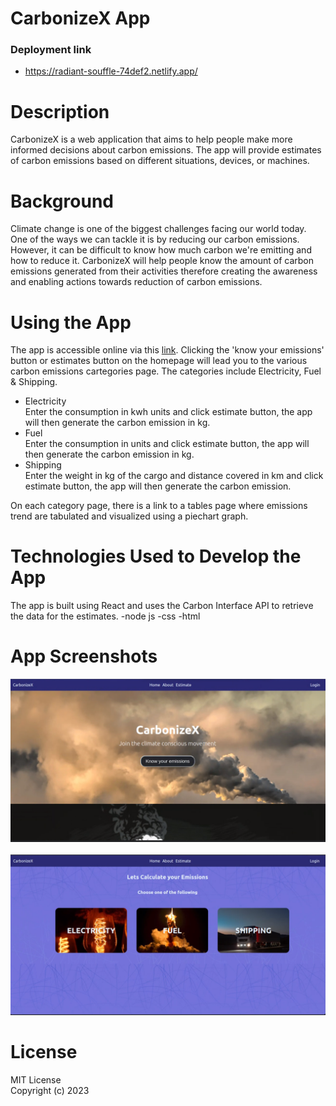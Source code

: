 # CarbonizeX App



### Deployment link

- https://radiant-souffle-74def2.netlify.app/
  

# Description
CarbonizeX is a web application that aims to help people make more informed decisions about carbon emissions. The app will provide estimates of carbon emissions based on different situations, devices, or machines.

# Background
Climate change is one of the biggest challenges facing our world today. One of the ways we can tackle it is by reducing our carbon emissions. However, it can be difficult to know how much carbon we're emitting and how to reduce it. CarbonizeX will help people know the amount of carbon emissions generated from their activities therefore creating the awareness and enabling actions towards reduction of carbon emissions.

# Using the App
The app is accessible online via this [link](https://radiant-souffle-74def2.netlify.app/). Clicking the 'know your emissions' button or estimates button on the homepage will lead you to the various carbon emissions cartegories page. The categories include Electricity, Fuel & Shipping.
  
* Electricity<br>
Enter the consumption in kwh units and click estimate button, the app will then generate the carbon emission in kg.
* Fuel<br>
Enter the consumption in units and click estimate button, the app will then generate the carbon emission in kg.
* Shipping<br>
Enter the weight in kg of the cargo and distance covered in km and click estimate button, the app will then generate the carbon emission.

On each category page, there is a link to a tables page where emissions trend are tabulated and visualized using a piechart graph.

# Technologies Used to Develop the App
The app is built using React and uses the Carbon Interface API to retrieve the data for the estimates. 
-node js
-css
-html


# App Screenshots
<img src="./public/Screenshot-22.png"> 
<br><br>
<img src="./public/Screenshot-23.png">

# License
MIT License<br>
Copyright (c) 2023
